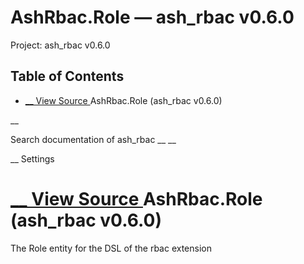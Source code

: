 # AshRbac.Role — ash_rbac v0.6.0

Project: ash_rbac v0.6.0

## Table of Contents

- [ __ View Source ](external_link) AshRbac.Role (ash_rbac v0.6.0)

__

Search documentation of ash_rbac __ __

__ Settings

#  [ __ View Source ](external_link) AshRbac.Role (ash_rbac v0.6.0)

The Role entity for the DSL of the rbac extension
